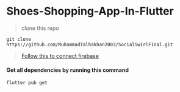 # Shoes-Shopping-App-In-Flutter

> clone this repo
```
git clone https://github.com/MuhammadTalhakhan2003/SocialSwirlFinal.git
```
> [Follow this to connect firebase ](https://firebase.google.com/docs/flutter/setup?platform=ios)


#### Get all dependencies by running this command
```
flutter pub get 
```





